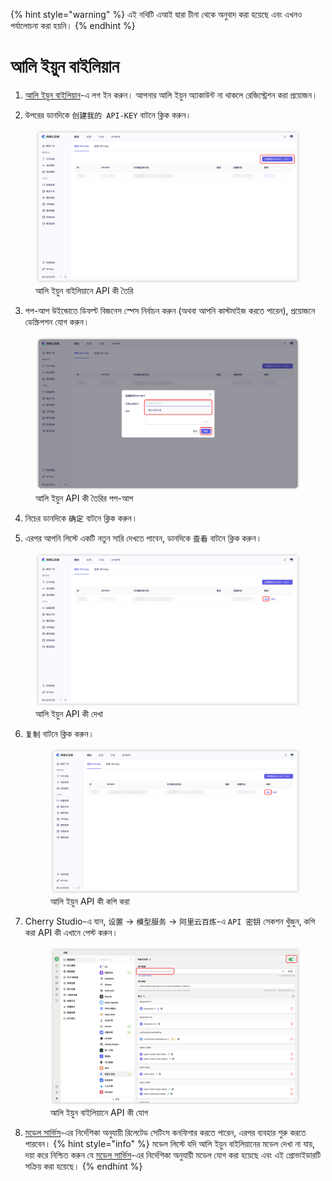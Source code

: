 
{% hint style="warning" %}
এই নথিটি এআই দ্বারা চীনা থেকে অনুবাদ করা হয়েছে এবং এখনও পর্যালোচনা করা হয়নি।
{% endhint %}

# আলি ইয়ুন বাইলিয়ান

1.  [আলি ইয়ুন বাইলিয়ান](https://bailian.console.aliyun.com/?tab=model#/api-key)-এ লগ ইন করুন। আপনার আলি ইয়ুন অ্যাকাউন্ট না থাকলে রেজিস্ট্রেশন করা প্রয়োজন।
  
2.  উপরের ডানদিকে `创建我的 API-KEY` বাটনে ক্লিক করুন।
  <figure><img src="../../.gitbook/assets/阿里云百炼/创建API密钥.png" alt=""><figcaption>আলি ইয়ুন বাইলিয়ানে API কী তৈরি</figcaption></figure>
  
3.  পপ-আপ উইন্ডোতে ডিফল্ট বিজনেস স্পেস নির্বাচন করুন (অথবা আপনি কাস্টমাইজ করতে পারেন), প্রয়োজনে ডেস্ক্রিপশন যোগ করুন।
  <figure><img src="../../.gitbook/assets/阿里云百炼/创建API密钥弹窗.png" alt=""><figcaption>আলি ইয়ুন API কী তৈরির পপ-আপ</figcaption></figure>
  
4.  নিচের ডানদিকে `确定` বাটনে ক্লিক করুন।

5.  এরপর আপনি লিস্টে একটি নতুন সারি দেখতে পাবেন, ডানদিকে `查看` বাটনে ক্লিক করুন।
   <figure><img src="../../.gitbook/assets/阿里云百炼/查看API密钥.png" alt=""><figcaption>আলি ইয়ুন API কী দেখা</figcaption></figure>
   
6.  `复制` বাটনে ক্লিক করুন।
    <figure><img src="../../.gitbook/assets/阿里云百炼/复制API密钥.png" alt=""><figcaption>আলি ইয়ুন API কী কপি করা</figcaption></figure>

7.  Cherry Studio-এ যান, `设置` → `模型服务` → `阿里云百炼`-এ `API 密钥` সেকশন খুঁজুন, কপি করা API কী এখানে পেস্ট করুন।
    <figure><img src="../../.gitbook/assets/阿里云百炼/填入API密钥.png" alt=""><figcaption>আলি ইয়ুন বাইলিয়ানে API কী যোগ</figcaption></figure>
    
8.  [মডেল সার্ভিস](../../cherrystudio/preview/settings/providers.md)-এর নির্দেশিকা অনুযায়ী রিলেটেড সেটিংস কনফিগার করতে পারেন, এরপর ব্যবহার শুরু করতে পারবেন।
{% hint style="info" %}
মডেল লিস্টে যদি আলি ইয়ুন বাইলিয়ানের মডেল দেখা না যায়, দয়া করে নিশ্চিত করুন যে [মডেল সার্ভিস](../../cherrystudio/preview/settings/providers.md)-এর নির্দেশিকা অনুযায়ী মডেল যোগ করা হয়েছে এবং এই প্রোভাইডারটি সক্রিয় করা হয়েছে।
{% endhint %}